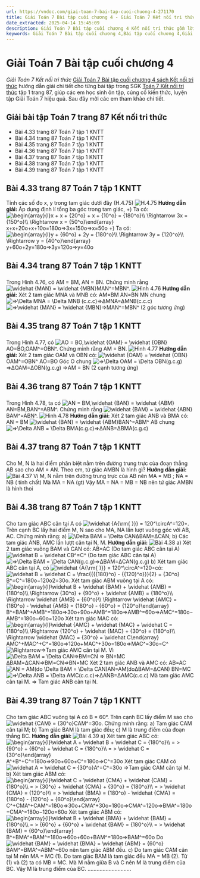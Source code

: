 ```yaml
---
url: https://vndoc.com/giai-toan-7-bai-tap-cuoi-chuong-4-271170
title: Giải Toán 7 Bài tập cuối chương 4 - Giải Toán 7 Kết nối tri thức - VnDoc.com
date_extracted: 2025-04-14 15:45:09
description: Giải Toán 7 Bài tập cuối chương 4 Kết nối tri thức gồm lời giải chi tiết cho từng bài tập trong SGK Toán 7 cho các em học sinh tham khảo luyện Giải Toán 7 hiệu quả.
keywords: Giải Toán 7 Bài tập cuối chương 4,Bài tập cuối chương 4,Giải Toán 7 kết nối tri thức Bài tập cuối chương 4,toán lớp 7 kết nối tri thức,toán 7,toán lớp 7,giải toán lớp 7,giải toán 7,toán 7 kết nối tri thức,giải toán 7 tập 1 kết nối tri thức,sgk toán 7 kết nối tri thức,giải toán 7 trang 87,bài tập cuối chương 4 toán 7 kết nối tri thức
---
```


# Giải Toán 7 Bài tập cuối chương 4
 _Giải Toán 7 Kết nối tri thức_
[Giải Toán 7 Bài tập cuối chương 4 sách Kết nối tri thức](<https://vndoc.com/giai-toan-7-bai-tap-cuoi-chuong-4-271170>) hướng dẫn giải chi tiết cho từng bài tập trong SGK [Toán 7 Kết nối tri thức](<https://vndoc.com/toan-7-tap-1-kntt>) tập 1 trang 87, giúp các em học sinh ôn tập, củng cố kiến thức, luyện tập Giải Toán 7 hiệu quả. Sau đây mời các em tham khảo chi tiết.
## Giải bài tập Toán 7 trang 87 Kết nối tri thức
  * Bài 4.33 trang 87 Toán 7 tập 1 KNTT
  * Bài 4.34 trang 87 Toán 7 tập 1 KNTT
  * Bài 4.35 trang 87 Toán 7 tập 1 KNTT
  * Bài 4.36 trang 87 Toán 7 tập 1 KNTT
  * Bài 4.37 trang 87 Toán 7 tập 1 KNTT
  * Bài 4.38 trang 87 Toán 7 tập 1 KNTT
  * Bài 4.39 trang 87 Toán 7 tập 1 KNTT

## Bài 4.33 trang 87 Toán 7 tập 1 KNTT
Tính các số đo x, y trong tam giác dưới đây \(H.4.75\)
![H.4.75](https://i.vdoc.vn/data/image/2024/11/29/On-tap-chuong-4-1.jpg)
**Hướng dẫn giải:**
Áp dụng định lí tổng ba góc trong tam giác,
+\) Ta có:
![\\begin{array}{l}x + x + {20^o} + x + {10^o} = {180^o}\\\\ \\Rightarrow 3x = {150^o}\\\\ \\Rightarrow x = {50^o}\\end{array}](https://i.vdoc.vn/data/image/blank.png)x+x+20o+x+10o=180o⇒3x=150o⇒x=50o
+\) Ta có:
![\\begin{array}{l}y + {60^o} + 2y = {180^o}\\\\ \\Rightarrow 3y = {120^o}\\\\ \\Rightarrow y = {40^o}\\end{array}](https://i.vdoc.vn/data/image/blank.png)y+60o+2y=180o⇒3y=120o⇒y=40o
## Bài 4.34 trang 87 Toán 7 tập 1 KNTT
### 
Trong Hình 4.76, có AM = BM, AN = BN. Chứng minh rằng ![\\widehat {MAN} = \\widehat {MBN}](https://i.vdoc.vn/data/image/blank.png)MAN^=MBN^.
![Hình 4.76](https://i.vdoc.vn/data/image/2024/11/29/On-tap-chuong-4-2.jpg)
**Hướng dẫn giải:**
Xét 2 tam giác MNA và MNB có:
AM=BM
AN=BN
MN chung
![=>\\Delta MNA = \\Delta MNB \(c.c.c\)](https://i.vdoc.vn/data/image/blank.png)=>ΔMNA=ΔMNB\(c.c.c\)
![=>\\widehat {MAN} = \\widehat {MBN}](https://i.vdoc.vn/data/image/blank.png)=>MAN^=MBN^ \(2 góc tương ứng\)
## Bài 4.35 trang 87 Toán 7 tập 1 KNTT
### 
Trong Hình 4.77, có ![AO = BO,\\widehat {OAM} = \\widehat {OBN}](https://i.vdoc.vn/data/image/blank.png)AO=BO,OAM^=OBN^. Chứng minh rằng AM = BN.
![Hình 4.77](https://i.vdoc.vn/data/image/2024/11/29/On-tap-chuong-4-3.jpg)
**Hướng dẫn giải:**
Xét 2 tam giác OAM và OBN có:
![\\widehat {OAM} = \\widehat {OBN}](https://i.vdoc.vn/data/image/blank.png)OAM^=OBN^
AO=BO
Góc O chung
![=>\\Delta OAM = \\Delta OBN\(g.c.g\)](https://i.vdoc.vn/data/image/blank.png)=>ΔOAM=ΔOBN\(g.c.g\)
=>AM = BN \(2 cạnh tương ứng\)
## Bài 4.36 trang 87 Toán 7 tập 1 KNTT
### 
Trong Hình 4.78, ta có ![AN = BM,\\widehat {BAN} = \\widehat {ABM}](https://i.vdoc.vn/data/image/blank.png)AN=BM,BAN^=ABM^. Chứng minh rằng ![\\widehat {BAM} = \\widehat {ABN}](https://i.vdoc.vn/data/image/blank.png)BAM^=ABN^.
![Hình 4.78](https://i.vdoc.vn/data/image/2024/11/29/On-tap-chuong-4-4.jpg)
**Hướng dẫn giải:**
Xét 2 tam giác ANB và BMA có:
AN = BM
![\\widehat {BAN} = \\widehat {ABM}](https://i.vdoc.vn/data/image/blank.png)BAN^=ABM^
AB chung
![=>\\Delta ANB = \\Delta BMA\(c.g.c\)](https://i.vdoc.vn/data/image/blank.png)=>ΔANB=ΔBMA\(c.g.c\)
## Bài 4.37 trang 87 Toán 7 tập 1 KNTT
### 
Cho M, N là hai điểm phân biệt nằm trên đường trung trực của đoạn thẳng AB sao cho AM = AN. Theo em, tứ giác AMBN là hình gì?
**Hướng dẫn giải:**
![Bài 4.37](https://i.vdoc.vn/data/image/2022/07/18/giai-toan-7-bai-tap-cuoi-chuong-4-2-2.png)
Vì M, N nằm trên đường trung trực của AB nên MA = MB ; NA = NB \( tính chất\)
Mà MA = NA \(gt\)
Vậy MA = NA = MB = NB nên tứ giác AMBN là hình thoi
## Bài 4.38 trang 87 Toán 7 tập 1 KNTT
### 
Cho tam giác ABC cân tại A có ![\\widehat {A{\\rm{ }}} = 120^\\circ](https://i.vdoc.vn/data/image/blank.png)A^=120∘. Trên cạnh BC lấy hai điểm M, N sao cho MA, NA lần lượt vuông góc với AB, AC. Chứng minh rằng:
a\) ![\\Delta BAM = \\Delta CAN](https://i.vdoc.vn/data/image/blank.png)ΔBAM=ΔCAN;
b\) Các tam giác ANB, AMC lần lượt cân tại N, M.
**Hướng dẫn giải:**
![Bài 4.38](https://i.vdoc.vn/data/image/2022/07/18/giai-toan-7-bai-tap-cuoi-chuong-4-2-1.png)
a\) Xét 2 tam giác vuông BAM và CAN có:
AB=AC \(Do tam giác ABC cân tại A\)
![\\widehat B = \\widehat C](https://i.vdoc.vn/data/image/blank.png)B^=C^ \(Do tam giác ABC cân tại A\)
![=>\\Delta BAM = \\Delta CAN\(g.c.g\)](https://i.vdoc.vn/data/image/blank.png)=>ΔBAM=ΔCAN\(g.c.g\)
b\)
Xét tam giác ABC cân tại A, có ![\\widehat {A{\\rm{ }}} = 120^\\circ](https://i.vdoc.vn/data/image/blank.png)A^=120∘có:
![\\widehat B = \\widehat C = \\frac{{{{180}^o} - {{120}^o}}}{2} = {30^o}](https://i.vdoc.vn/data/image/blank.png)B^=C^=180o−120o2=30o.
Xét tam giác ABM vuông tại A có:
![\\begin{array}{l}\\widehat B + \\widehat {BAM} + \\widehat {AMB} = {180^o}\\\\ \\Rightarrow {30^o} + {90^o} + \\widehat {AMB} = {180^o}\\\\ \\Rightarrow \\widehat {AMB} = {60^o}\\\\ \\Rightarrow \\widehat {AMC} = {180^o} - \\widehat {AMB} = {180^o} - {60^o} = {120^o}\\end{array}](https://i.vdoc.vn/data/image/blank.png)B^+BAM^+AMB^=180o⇒30o+90o+AMB^=180o⇒AMB^=60o⇒AMC^=180o−AMB^=180o−60o=120o
Xét tam giác MAC có:
![\\begin{array}{l}\\widehat {AMC} + \\widehat {MAC} + \\widehat C = {180^o}\\\\ \\Rightarrow {120^o} + \\widehat {MAC} + {30^o} = {180^o}\\\\ \\Rightarrow \\widehat {MAC} = {30^o} = \\widehat C\\end{array}](https://i.vdoc.vn/data/image/blank.png)AMC^+MAC^+C^=180o⇒120o+MAC^+30o=180o⇒MAC^=30o=C^
![\\Rightarrow](https://i.vdoc.vn/data/image/blank.png)⇒Tam giác AMC cân tại M.
Vì ![\\Delta BAM = \\Delta CAN=>BM=CN => BN=MC](https://i.vdoc.vn/data/image/blank.png)ΔBAM=ΔCAN=>BM=CN=>BN=MC
Xét 2 tam giác ANB và AMC có:
AB=AC
![AN = AM\(do \\Delta BAM = \\Delta CAN\)](https://i.vdoc.vn/data/image/blank.png)AN=AM\(doΔBAM=ΔCAN\)
BN=MC
![=>\\Delta ANB = \\Delta AMC\(c.c.c\)](https://i.vdoc.vn/data/image/blank.png)=>ΔANB=ΔAMC\(c.c.c\)
Mà tam giác AMC cân tại M.
=> Tam giác ANB cân tại N.
## Bài 4.39 trang 87 Toán 7 tập 1 KNTT
### 
Cho tam giác ABC vuông tại A có B = 60°. Trên cạnh BC lấy điểm M sao cho ![\\widehat {CAM} = {30^o}](https://i.vdoc.vn/data/image/blank.png)CAM^=30o. Chứng minh rằng:
a\) Tam giác CAM cân tại M;
b\) Tam giác BAM là tam giác đều;
c\) M là trung điểm của đoạn thẳng BC.
**Hướng dẫn giải:**
![Bài 4.39](https://i.vdoc.vn/data/image/2022/07/18/giai-toan-7-bai-tap-cuoi-chuong-4-3.png)
a\) Xét tam giác ABC có:
![\\begin{array}{l}\\widehat A + \\widehat B + \\widehat C = {180^o}\\\\ =  > {90^o} + {60^o} + \\widehat C = {180^o}\\\\ =  > \\widehat C = {30^o}\\end{array}](https://i.vdoc.vn/data/image/blank.png)A^+B^+C^=180o=>90o+60o+C^=180o=>C^=30o
Xét tam giác CAM có ![\\widehat A = \\widehat C = {30^o}](https://i.vdoc.vn/data/image/blank.png)A^=C^=30o
=>Tam giác CAM cân tại M.
b\) Xét tam giác ABM có:
![\\begin{array}{l}\\widehat C + \\widehat {CMA} + \\widehat {CAM} = {180^o}\\\\ =  > {30^o} + \\widehat {CMA} + {30^o} = {180^o}\\\\ =  > \\widehat {CMA} = {120^o}\\\\ =  > \\widehat {BMA} = {180^o} - \\widehat {CMA} = {180^o} - {120^o} = {60^o}\\end{array}](https://i.vdoc.vn/data/image/blank.png)C^+CMA^+CAM^=180o=>30o+CMA^+30o=180o=>CMA^=120o=>BMA^=180o−CMA^=180o−120o=60o
Xét tam giác ABM có:
![\\begin{array}{l}\\widehat B + \\widehat {BMA} + \\widehat {BAM} = {180^o}\\\\ =  > {60^o} + {60^o} + \\widehat {BAM} = {180^o}\\\\ =  > \\widehat {BAM} = {60^o}\\end{array}](https://i.vdoc.vn/data/image/blank.png)B^+BMA^+BAM^=180o=>60o+60o+BAM^=180o=>BAM^=60o
Do![\\widehat {BAM} = \\widehat {BMA} = \\widehat {ABM} = {60^o}](https://i.vdoc.vn/data/image/blank.png)BAM^=BMA^=ABM^=60o nên tam giác ABM đều.
c\) Do tam giác CAM cân tại M nên MA = MC \(1\).
Do tam giác BAM là tam giác đều MA = MB \(2\).
Từ \(1\) và \(2\) ta có MB = MC.
Mà M nằm giữa B và C nên M là trung điểm của BC.
Vậy M là trung điểm của BC.
.............................

